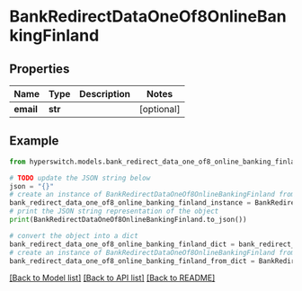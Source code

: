# BankRedirectDataOneOf8OnlineBankingFinland


## Properties

Name | Type | Description | Notes
------------ | ------------- | ------------- | -------------
**email** | **str** |  | [optional] 

## Example

```python
from hyperswitch.models.bank_redirect_data_one_of8_online_banking_finland import BankRedirectDataOneOf8OnlineBankingFinland

# TODO update the JSON string below
json = "{}"
# create an instance of BankRedirectDataOneOf8OnlineBankingFinland from a JSON string
bank_redirect_data_one_of8_online_banking_finland_instance = BankRedirectDataOneOf8OnlineBankingFinland.from_json(json)
# print the JSON string representation of the object
print(BankRedirectDataOneOf8OnlineBankingFinland.to_json())

# convert the object into a dict
bank_redirect_data_one_of8_online_banking_finland_dict = bank_redirect_data_one_of8_online_banking_finland_instance.to_dict()
# create an instance of BankRedirectDataOneOf8OnlineBankingFinland from a dict
bank_redirect_data_one_of8_online_banking_finland_from_dict = BankRedirectDataOneOf8OnlineBankingFinland.from_dict(bank_redirect_data_one_of8_online_banking_finland_dict)
```
[[Back to Model list]](../README.md#documentation-for-models) [[Back to API list]](../README.md#documentation-for-api-endpoints) [[Back to README]](../README.md)


